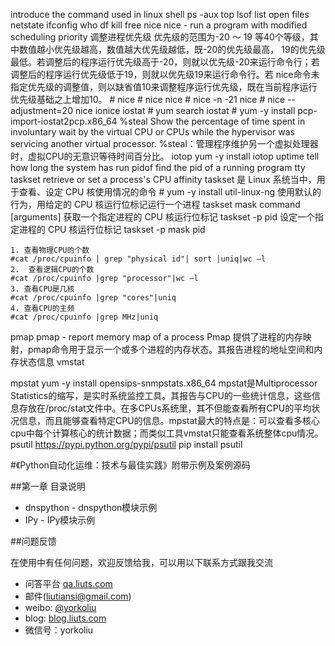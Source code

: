 introduce the command used in linux shell
ps -aux
top
lsof
	list open files
netstate
ifconfig
who
df
kill
free
nice
	nice - run a program with modified scheduling priority
	调整进程优先级
	优先级的范围为-20 ～ 19 等40个等级，其中数值越小优先级越高，数值越大优先级越低，既-20的优先级最高， 19的优先级最低。若调整后的程序运行优先级高于-20，则就以优先级-20来运行命令行；若调整后的程序运行优先级低于19，则就以优先级19来运行命令行。若 nice命令未指定优先级的调整值，则以缺省值10来调整程序运行优先级，既在当前程序运行优先级基础之上增加10。
	# nice
	# nice nice
	# nice -n -21 nice
	# nice --adjustment=20 nice
ionice
iostat
	# yum search iostat
	# yum -y install pcp-import-iostat2pcp.x86_64
	%steal
		Show the percentage of time spent in involuntary wait by the virtual CPU or CPUs while the hypervisor was servicing another virtual processor.
	%steal：管理程序维护另一个虚拟处理器时，虚拟CPU的无意识等待时间百分比。
iotop
	yum -y install iotop
uptime
	tell how long the system has run
pidof
	find the pid of a running program
tty
taskset
	retrieve or set a process's CPU affinity
	taskset 是 Linux 系统当中，用于查看、设定 CPU 核使用情况的命令
	# yum -y install util-linux-ng
	使用默认的行为，用给定的 CPU 核运行位标记运行一个进程
	taskset mask command [arguments]
	获取一个指定进程的 CPU 核运行位标记
	taskset -p pid
	设定一个指定进程的 CPU 核运行位标记
	taskset -p mask pid

	1. 查看物理CPU的个数
	#cat /proc/cpuinfo | grep "physical id"| sort |uniq|wc –l
	2.  查看逻辑CPU的个数
	#cat /proc/cpuinfo |grep "processor"|wc –l
	3. 查看CPU是几核
	#cat /proc/cpuinfo |grep "cores"|uniq
	4. 查看CPU的主频
	#cat /proc/cpuinfo |grep MHz|uniq 
pmap
	pmap - report memory map of a process
	Pmap 提供了进程的内存映射，pmap命令用于显示一个或多个进程的内存状态。其报告进程的地址空间和内存状态信息
vmstat

mpstat
	yum -y install opensips-snmpstats.x86_64
	mpstat是Multiprocessor Statistics的缩写，是实时系统监控工具。其报告与CPU的一些统计信息，这些信息存放在/proc/stat文件中。在多CPUs系统里，其不但能查看所有CPU的平均状况信息，而且能够查看特定CPU的信息。mpstat最大的特点是：可以查看多核心cpu中每个计算核心的统计数据；而类似工具vmstat只能查看系统整体cpu情况。
psutil
https://pypi.python.org/pypi/psutil
pip install psutil



#《Python自动化运维：技术与最佳实践》附带示例及案例源码

##第一章 目录说明
+ dnspython - dnspython模块示例
+ IPy - IPy模块示例

##问题反馈

在使用中有任何问题，欢迎反馈给我，可以用以下联系方式跟我交流

* 问答平台 [qa.liuts.com](http://qa.liuts.com)
* 邮件(liutiansi@gmail.com)
* weibo: [@yorkoliu](http://weibo.com/u/1775431677)
* blog: [blog.liuts.com](http://blog.liuts.com)
* 微信号：yorkoliu